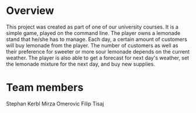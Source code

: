 # Overview
This project was created as part of one of our university courses. It is a simple game, played on the command line. The player owns a lemonade stand that he/she has to manage. Each day, a certain amount of customers will buy lemonade from the player. The number of customers as well as their preference for sweeter or more sour lemonade depends on the current weather. The player is also able to get a forecast for next day's weather, set the lemonade mixture for the next day, and buy new supplies.

# Team members
Stephan Kerbl
Mirza Omerovic
Filip Tisaj
